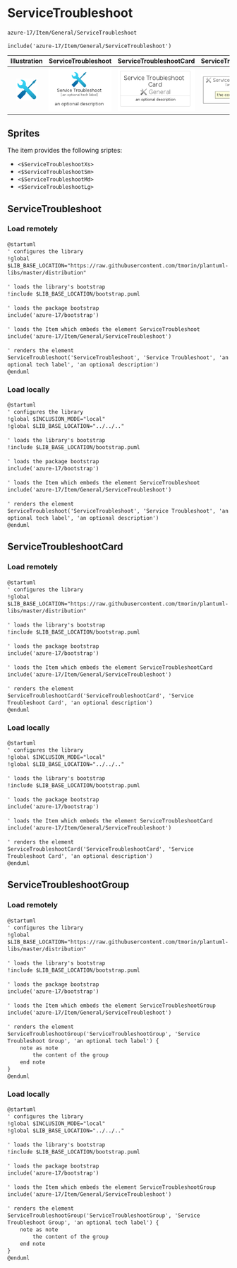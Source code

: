 # ServiceTroubleshoot


```text
azure-17/Item/General/ServiceTroubleshoot
```

```text
include('azure-17/Item/General/ServiceTroubleshoot')
```



| Illustration | ServiceTroubleshoot | ServiceTroubleshootCard | ServiceTroubleshootGroup |
| :---: | :---: | :---: | :---: |
| ![illustration for Illustration](../../../azure-17/Item/General/ServiceTroubleshoot.png) | ![illustration for ServiceTroubleshoot](../../../azure-17/Item/General/ServiceTroubleshoot.Local.png) | ![illustration for ServiceTroubleshootCard](../../../azure-17/Item/General/ServiceTroubleshootCard.Local.png) | ![illustration for ServiceTroubleshootGroup](../../../azure-17/Item/General/ServiceTroubleshootGroup.Local.png) |



## Sprites
The item provides the following sriptes:

- `<$ServiceTroubleshootXs>`
- `<$ServiceTroubleshootSm>`
- `<$ServiceTroubleshootMd>`
- `<$ServiceTroubleshootLg>`





## ServiceTroubleshoot

### Load remotely
```plantuml
@startuml
' configures the library
!global $LIB_BASE_LOCATION="https://raw.githubusercontent.com/tmorin/plantuml-libs/master/distribution"

' loads the library's bootstrap
!include $LIB_BASE_LOCATION/bootstrap.puml

' loads the package bootstrap
include('azure-17/bootstrap')

' loads the Item which embeds the element ServiceTroubleshoot
include('azure-17/Item/General/ServiceTroubleshoot')

' renders the element
ServiceTroubleshoot('ServiceTroubleshoot', 'Service Troubleshoot', 'an optional tech label', 'an optional description')
@enduml
```

### Load locally
```plantuml
@startuml
' configures the library
!global $INCLUSION_MODE="local"
!global $LIB_BASE_LOCATION="../../.."

' loads the library's bootstrap
!include $LIB_BASE_LOCATION/bootstrap.puml

' loads the package bootstrap
include('azure-17/bootstrap')

' loads the Item which embeds the element ServiceTroubleshoot
include('azure-17/Item/General/ServiceTroubleshoot')

' renders the element
ServiceTroubleshoot('ServiceTroubleshoot', 'Service Troubleshoot', 'an optional tech label', 'an optional description')
@enduml
```

## ServiceTroubleshootCard

### Load remotely
```plantuml
@startuml
' configures the library
!global $LIB_BASE_LOCATION="https://raw.githubusercontent.com/tmorin/plantuml-libs/master/distribution"

' loads the library's bootstrap
!include $LIB_BASE_LOCATION/bootstrap.puml

' loads the package bootstrap
include('azure-17/bootstrap')

' loads the Item which embeds the element ServiceTroubleshootCard
include('azure-17/Item/General/ServiceTroubleshoot')

' renders the element
ServiceTroubleshootCard('ServiceTroubleshootCard', 'Service Troubleshoot Card', 'an optional description')
@enduml
```

### Load locally
```plantuml
@startuml
' configures the library
!global $INCLUSION_MODE="local"
!global $LIB_BASE_LOCATION="../../.."

' loads the library's bootstrap
!include $LIB_BASE_LOCATION/bootstrap.puml

' loads the package bootstrap
include('azure-17/bootstrap')

' loads the Item which embeds the element ServiceTroubleshootCard
include('azure-17/Item/General/ServiceTroubleshoot')

' renders the element
ServiceTroubleshootCard('ServiceTroubleshootCard', 'Service Troubleshoot Card', 'an optional description')
@enduml
```

## ServiceTroubleshootGroup

### Load remotely
```plantuml
@startuml
' configures the library
!global $LIB_BASE_LOCATION="https://raw.githubusercontent.com/tmorin/plantuml-libs/master/distribution"

' loads the library's bootstrap
!include $LIB_BASE_LOCATION/bootstrap.puml

' loads the package bootstrap
include('azure-17/bootstrap')

' loads the Item which embeds the element ServiceTroubleshootGroup
include('azure-17/Item/General/ServiceTroubleshoot')

' renders the element
ServiceTroubleshootGroup('ServiceTroubleshootGroup', 'Service Troubleshoot Group', 'an optional tech label') {
    note as note
        the content of the group
    end note
}
@enduml
```

### Load locally
```plantuml
@startuml
' configures the library
!global $INCLUSION_MODE="local"
!global $LIB_BASE_LOCATION="../../.."

' loads the library's bootstrap
!include $LIB_BASE_LOCATION/bootstrap.puml

' loads the package bootstrap
include('azure-17/bootstrap')

' loads the Item which embeds the element ServiceTroubleshootGroup
include('azure-17/Item/General/ServiceTroubleshoot')

' renders the element
ServiceTroubleshootGroup('ServiceTroubleshootGroup', 'Service Troubleshoot Group', 'an optional tech label') {
    note as note
        the content of the group
    end note
}
@enduml
```


